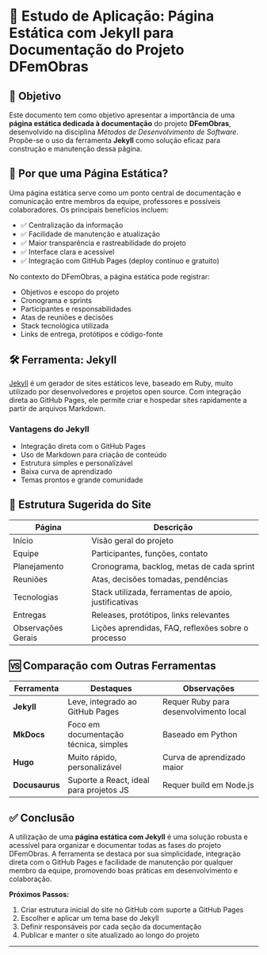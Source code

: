 # 📄 Estudo de Aplicação: Página Estática com Jekyll para Documentação do Projeto DFemObras

## 🎯 Objetivo

Este documento tem como objetivo apresentar a importância de uma **página estática dedicada à documentação** do projeto **DFemObras**, desenvolvido na disciplina *Métodos de Desenvolvimento de Software*. Propõe-se o uso da ferramenta **Jekyll** como solução eficaz para construção e manutenção dessa página.

## 📌 Por que uma Página Estática?

Uma página estática serve como um ponto central de documentação e comunicação entre membros da equipe, professores e possíveis colaboradores. Os principais benefícios incluem:

- ✅ Centralização da informação  
- ✅ Facilidade de manutenção e atualização  
- ✅ Maior transparência e rastreabilidade do projeto  
- ✅ Interface clara e acessível  
- ✅ Integração com GitHub Pages (deploy contínuo e gratuito)

No contexto do DFemObras, a página estática pode registrar:

- Objetivos e escopo do projeto  
- Cronograma e sprints  
- Participantes e responsabilidades  
- Atas de reuniões e decisões  
- Stack tecnológica utilizada  
- Links de entrega, protótipos e código-fonte  

## 🛠️ Ferramenta: Jekyll

[Jekyll](https://jekyllrb.com/) é um gerador de sites estáticos leve, baseado em Ruby, muito utilizado por desenvolvedores e projetos open source. Com integração direta ao GitHub Pages, ele permite criar e hospedar sites rapidamente a partir de arquivos Markdown.

### Vantagens do Jekyll

- Integração direta com o GitHub Pages  
- Uso de Markdown para criação de conteúdo  
- Estrutura simples e personalizável  
- Baixa curva de aprendizado  
- Temas prontos e grande comunidade  

## 🧱 Estrutura Sugerida do Site

| Página             | Descrição                                                  |
|--------------------|------------------------------------------------------------|
| Início             | Visão geral do projeto                                     |
| Equipe             | Participantes, funções, contato                            |
| Planejamento       | Cronograma, backlog, metas de cada sprint                  |
| Reuniões           | Atas, decisões tomadas, pendências                         |
| Tecnologias        | Stack utilizada, ferramentas de apoio, justificativas      |
| Entregas           | Releases, protótipos, links relevantes                     |
| Observações Gerais | Lições aprendidas, FAQ, reflexões sobre o processo         |

## 🆚 Comparação com Outras Ferramentas

| Ferramenta     | Destaques                                  | Observações                        |
|----------------|---------------------------------------------|------------------------------------|
| **Jekyll**     | Leve, integrado ao GitHub Pages             | Requer Ruby para desenvolvimento local |
| **MkDocs**     | Foco em documentação técnica, simples       | Baseado em Python                  |
| **Hugo**       | Muito rápido, personalizável                | Curva de aprendizado maior         |
| **Docusaurus** | Suporte a React, ideal para projetos JS     | Requer build em Node.js            |

## ✅ Conclusão

A utilização de uma **página estática com Jekyll** é uma solução robusta e acessível para organizar e documentar todas as fases do projeto DFemObras. A ferramenta se destaca por sua simplicidade, integração direta com o GitHub Pages e facilidade de manutenção por qualquer membro da equipe, promovendo boas práticas em desenvolvimento e colaboração.

**Próximos Passos:**

1. Criar estrutura inicial do site no GitHub com suporte a GitHub Pages  
2. Escolher e aplicar um tema base do Jekyll  
3. Definir responsáveis por cada seção da documentação  
4. Publicar e manter o site atualizado ao longo do projeto  

---

